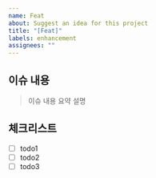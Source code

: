 ```yaml
---
name: Feat
about: Suggest an idea for this project
title: "[Feat]"
labels: enhancement
assignees: ""
---
```


## 이슈 내용

> 이슈 내용 요약 설명

## 체크리스트

- [ ] todo1
- [ ] todo2
- [ ] todo3
